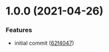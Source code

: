 # 1.0.0 (2021-04-26)


### Features

* initial commit ([62f4047](https://github.com/hayes0724/warpdrive.js/commit/62f404794531d78367d9334ca61a9e6cb3c200db))
